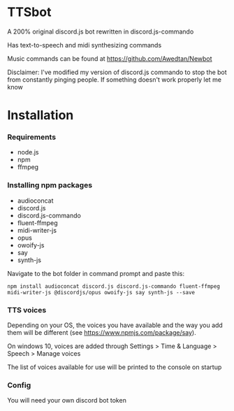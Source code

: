 # TTSbot

A 200% original discord.js bot rewritten in discord.js-commando

Has text-to-speech and midi synthesizing commands

Music commands can be found at https://github.com/Awedtan/Newbot

Disclaimer: I've modified my version of discord.js commando to stop the bot from constantly pinging people. If something doesn't work properly let me know

# Installation

### Requirements

- node.js
- npm
- ffmpeg

### Installing npm packages

- audioconcat
- discord.js
- discord.js-commando
- fluent-ffmpeg
- midi-writer-js
- opus
- owoify-js
- say
- synth-js

Navigate to the bot folder in command prompt and paste this:

`npm install audioconcat discord.js discord.js-commando fluent-ffmpeg midi-writer-js @discordjs/opus owoify-js say synth-js --save`

### TTS voices

Depending on your OS, the voices you have available and the way you add them will be different (see https://www.npmjs.com/package/say). 

On windows 10, voices are added through Settings > Time & Language > Speech > Manage voices

The list of voices available for use will be printed to the console on startup

### Config

You will need your own discord bot token

